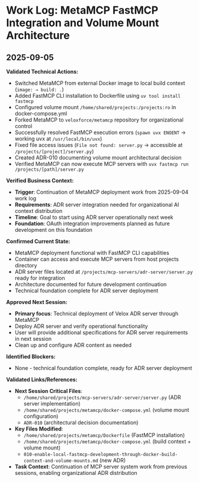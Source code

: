 # Work Log: MetaMCP FastMCP Integration and Volume Mount Architecture

## 2025-09-05

**Validated Technical Actions:**
- Switched MetaMCP from external Docker image to local build context (`image: → build: .`)  
- Added FastMCP CLI installation to Dockerfile using `uv tool install fastmcp`
- Configured volume mount `/home/shared/projects:/projects:ro` in docker-compose.yml
- Forked MetaMCP to `veloxforce/metamcp` repository for organizational control
- Successfully resolved FastMCP execution errors (`spawn uvx ENOENT` → working uvx at `/usr/local/bin/uvx`)
- Fixed file access issues (`File not found: server.py` → accessible at `/projects/[project]/server.py`)
- Created ADR-010 documenting volume mount architectural decision
- Verified MetaMCP can now execute MCP servers with `uvx fastmcp run /projects/[path]/server.py`

**Verified Business Context:**
- **Trigger**: Continuation of MetaMCP deployment work from 2025-09-04 work log
- **Requirements**: ADR server integration needed for organizational AI context distribution
- **Timeline**: Goal to start using ADR server operationally next week
- **Foundation**: OAuth integration improvements planned as future development on this foundation

**Confirmed Current State:**
- MetaMCP deployment functional with FastMCP CLI capabilities
- Container can access and execute MCP servers from host projects directory
- ADR server files located at `/projects/mcp-servers/adr-server/server.py` ready for integration
- Architecture documented for future development continuation
- Technical foundation complete for ADR server deployment

**Approved Next Session:**
- **Primary focus**: Technical deployment of Velox ADR server through MetaMCP
- Deploy ADR server and verify operational functionality
- User will provide additional specifications for ADR server requirements in next session
- Clean up and configure ADR content as needed

**Identified Blockers:**
- None - technical foundation complete, ready for ADR server deployment

**Validated Links/References:**
- **Next Session Critical Files**: 
  - `/home/shared/projects/mcp-servers/adr-server/server.py` (ADR server implementation)
  - `/home/shared/projects/metamcp/docker-compose.yml` (volume mount configuration)
  - `ADR-010` (architectural decision documentation)
- **Key Files Modified**: 
  - `/home/shared/projects/metamcp/Dockerfile` (FastMCP installation)
  - `/home/shared/projects/metamcp/docker-compose.yml` (build context + volume mount)
  - `010-enable-local-fastmcp-development-through-docker-build-context-and-volume-mounts.md` (new ADR)
- **Task Context**: Continuation of MCP server system work from previous sessions, enabling organizational ADR distribution